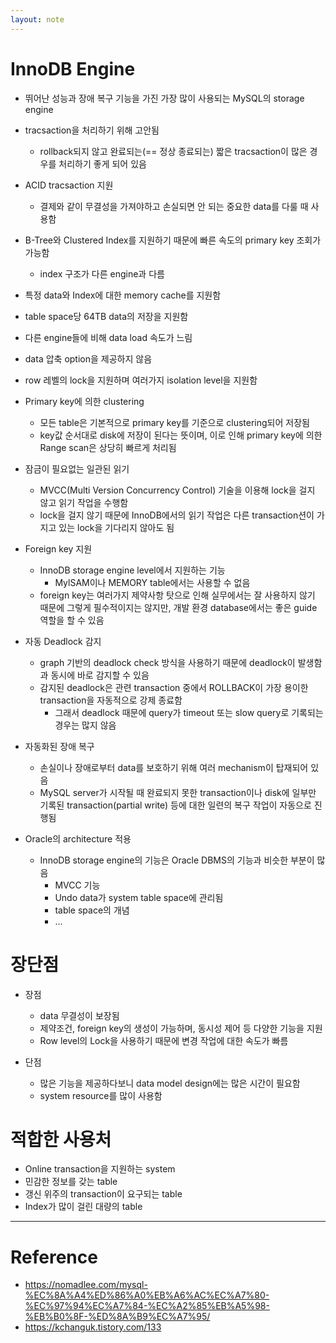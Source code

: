```yaml
---
layout: note
---
```


# InnoDB Engine

- 뛰어난 성능과 장애 복구 기능을 가진 가장 많이 사용되는 MySQL의 storage engine
- tracsaction을 처리하기 위해 고안됨
    - rollback되지 않고 완료되는(== 정상 종료되는) 짧은 tracsaction이 많은 경우를 처리하기 좋게 되어 있음
- ACID tracsaction 지원
    - 결제와 같이 무결성을 가져야하고 손실되면 안 되는 중요한 data를 다룰 때 사용함
- B-Tree와 Clustered Index를 지원하기 때문에 빠른 속도의 primary key 조회가 가능함
    - index 구조가 다른 engine과 다름
- 특정 data와 Index에 대한 memory cache를 지원함
- table space당 64TB data의 저장을 지원함
- 다른 engine들에 비해 data load 속도가 느림
- data 압축 option을 제공하지 않음
- row 레벨의 lock을 지원하며 여러가지 isolation level을 지원함

- Primary key에 의한 clustering
    - 모든 table은 기본적으로 primary key를 기준으로 clustering되어 저장됨
    - key값 순서대로 disk에 저장이 된다는 뜻이며, 이로 인해 primary key에 의한 Range scan은 상당히 빠르게 처리됨

- 잠금이 필요없는 일관된 읽기
    - MVCC(Multi Version Concurrency Control) 기술을 이용해 lock을 걸지 않고 읽기 작업을 수행함
    - lock을 걸지 않기 때문에 InnoDB에서의 읽기 작업은 다른 transaction션이 가지고 있는 lock을 기다리지 않아도 됨

- Foreign key 지원
    - InnoDB storage engine level에서 지원하는 기능
        - MylSAM이나 MEMORY table에서는 사용할 수 없음
    - foreign key는 여러가지 제약사항 탓으로 인해 실무에서는 잘 사용하지 않기 때문에 그렇게 필수적이지는 않지만, 개발 환경 database에서는 좋은 guide 역할을 할 수 있음

- 자동 Deadlock 감지
    - graph 기반의 deadlock check 방식을 사용하기 때문에 deadlock이 발생함과 동시에 바로 감지할 수 있음
    - 감지된 deadlock은 관련 transaction 중에서 ROLLBACK이 가장 용이한 transaction을 자동적으로 강제 종료함
        - 그래서 deadlock 때문에 query가 timeout 또는 slow query로 기록되는 경우는 많지 않음

- 자동화된 장애 복구
    - 손실이나 장애로부터 data를 보호하기 위해 여러 mechanism이 탑재되어 있음
    - MySQL server가 시작될 때 완료되지 못한 transaction이나 disk에 일부만 기록된 transaction(partial write) 등에 대한 일련의 복구 작업이 자동으로 진행됨

- Oracle의 architecture 적용
    - InnoDB storage engine의 기능은 Oracle DBMS의 기능과 비슷한 부분이 많음
        - MVCC 기능
        - Undo data가 system table space에 관리됨
        - table space의 개념
        - ...

# 장단점

- 장점
    - data 무결성이 보장됨
    - 제약조건, foreign key의 생성이 가능하며, 동시성 제어 등 다양한 기능을 지원
    - Row level의 Lock을 사용하기 때문에 변경 작업에 대한 속도가 빠름

- 단점
    - 많은 기능을 제공하다보니 data model design에는 많은 시간이 필요함
    - system resource를 많이 사용함

# 적합한 사용처

- Online transaction을 지원하는 system
- 민감한 정보를 갖는 table
- 갱신 위주의 transaction이 요구되는 table
- Index가 많이 걸린 대량의 table

---

# Reference

- https://nomadlee.com/mysql-%EC%8A%A4%ED%86%A0%EB%A6%AC%EC%A7%80-%EC%97%94%EC%A7%84-%EC%A2%85%EB%A5%98-%EB%B0%8F-%ED%8A%B9%EC%A7%95/
- https://kchanguk.tistory.com/133